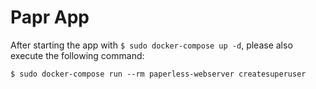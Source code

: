 # Papr App

After starting the app with ``$ sudo docker-compose up -d``, please also execute the following command:

```
$ sudo docker-compose run --rm paperless-webserver createsuperuser
```
